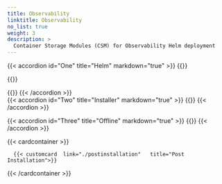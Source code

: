 ```yaml
---
title: Observability
linktitle: Observability 
no_list: true 
weight: 3
description: >
  Container Storage Modules (CSM) for Observability Helm deployment
--- 
```


{{< accordion id="One" title="Helm" markdown="true" >}} 
{{<include file="content/v1/getting-started/installation/helm/modules/observability/deployment/installation.md" suffix="1" >}}

{{<include file="content/v1/getting-started/installation/helm/modules/observability/deployment/driver/powermax.md" suffix="2">}} 

{{<include file="content/v1/getting-started/installation/helm/modules/observability/deployment/configuration/configuration.md" suffix="3" hideIds="1,2,4,5,6">}}
{{< /accordion >}}
<br>
{{< accordion id="Two" title="Installer" markdown="true" >}} 
{{<include file="content/v1/getting-started/installation/helm/modules/observability/installer.md" suffix="4" hideIds="1,2">}}
{{< /accordion >}} 

{{< accordion id="Three" title="Offline" markdown="true" >}} 
{{<include file="content/v1/getting-started/installation/offline/observability.md" hideIds="1,2,3,5,6" suffix="5" Var="powermax" >}}
{{< /accordion >}}


{{< cardcontainer >}}

      {{< customcard  link="./postinstallation"   title="Post Installation">}}

{{< /cardcontainer >}}

